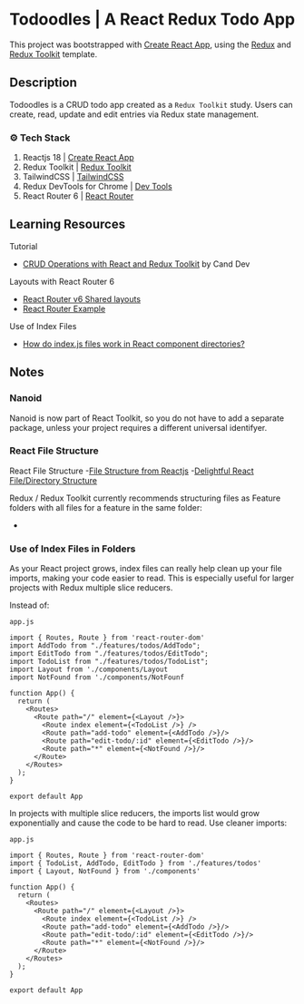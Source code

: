 # Todoodles | A React Redux Todo App

This project was bootstrapped with [Create React App](https://github.com/facebook/create-react-app), using the [Redux](https://redux.js.org/) and [Redux Toolkit](https://redux-toolkit.js.org/) template.

## Description

Todoodles is a CRUD todo app created as a `Redux Toolkit` study. Users can create, read, update and edit entries via Redux state management.

### :gear: Tech Stack

1. Reactjs 18 | [Create React App](https://github.com/facebook/create-react-app)
2. Redux Toolkit | [Redux Toolkit](https://redux-toolkit.js.org/)
3. TailwindCSS | [TailwindCSS](https://tailwindcss.com/docs/installation)
4. Redux DevTools for Chrome | [Dev Tools](https://chrome.google.com/webstore/detail/redux-devtools/lmhkpmbekcpmknklioeibfkpmmfibljd?hl=en)
5. React Router 6 | [React Router](https://reactrouter.com/en/v6.3.0/getting-started/overview)


## Learning Resources

Tutorial
   - [CRUD Operations with React and Redux Toolkit](https://www.youtube.com/watch?v=SgnlgEEkqSo) by Cand Dev

Layouts with React Router 6
   - [React Router v6 Shared layouts](https://stackoverflow.com/questions/70236929/react-router-v6-shared-layouts)
   - [React Router Example](https://stackblitz.com/github/remix-run/react-router/tree/main/examples/basic?file=src%2FApp.tsx)
   
Use of Index Files
   - [How do index.js files work in React component directories?](https://stackoverflow.com/questions/44092341/how-do-index-js-files-work-in-react-component-directories)


## Notes

### Nanoid
Nanoid is now part of React Toolkit, so you do not have to add a separate package, unless your project requires a different universal identifyer.

### React File Structure
React File Structure
   -[File Structure from Reactjs](https://reactjs.org/docs/faq-structure.html)
   -[Delightful React File/Directory Structure](https://www.joshwcomeau.com/react/file-structure/)

Redux / Redux Toolkit currently recommends structuring files as Feature folders with all files for a feature in the same folder:
   - [](https://redux.js.org/style-guide/#structure-files-as-feature-folders-with-single-file-logic)

### Use of Index Files in Folders
As your React project grows, index files can really help clean up your file imports, making your code easier to read. This is especially useful for larger projects with Redux multiple slice reducers.

Instead of:
```
app.js

import { Routes, Route } from 'react-router-dom'
import AddTodo from "./features/todos/AddTodo";
import EditTodo from "./features/todos/EditTodo";
import TodoList from "./features/todos/TodoList";
import Layout from './components/Layout
import NotFound from './components/NotFounf

function App() {
  return (
    <Routes>
      <Route path="/" element={<Layout />}>
        <Route index element={<TodoList />} />
        <Route path="add-todo" element={<AddTodo />}/>
        <Route path="edit-todo/:id" element={<EditTodo />}/>
        <Route path="*" element={<NotFound />}/>
      </Route>
    </Routes>
  );
}

export default App

```
In projects with multiple slice reducers, the imports list would grow exponentially and cause the code to be hard to read. Use cleaner imports:
```
app.js

import { Routes, Route } from 'react-router-dom'
import { TodoList, AddTodo, EditTodo } from './features/todos'
import { Layout, NotFound } from './components'

function App() {
  return (
    <Routes>
      <Route path="/" element={<Layout />}>
        <Route index element={<TodoList />} />
        <Route path="add-todo" element={<AddTodo />}/>
        <Route path="edit-todo/:id" element={<EditTodo />}/>
        <Route path="*" element={<NotFound />}/>
      </Route>
    </Routes>
  );
}

export default App
```
